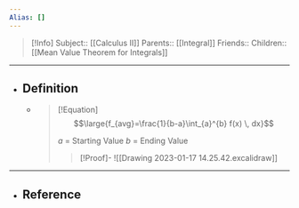 ```yaml
---
Alias: []
---
```

> [!Info]
> Subject:: [[Calculus II]]
> Parents:: [[Integral]]
> Friends:: 
> Children:: [[Mean Value Theorem for Integrals]]
---
- ## Definition
	- > [!Equation]
	  > $$\large{f_{avg}=\frac{1}{b-a}\int_{a}^{b} f(x) \, dx}$$
	  > 
	  > $a$ = Starting Value
	  > $b$ = Ending Value
	  > > [!Proof]-
	  > > ![[Drawing 2023-01-17 14.25.42.excalidraw]]
---
- ## Reference